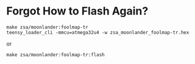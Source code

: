 # Forgot How to Flash Again?

```
make zsa/moonlander:foolmap-tr
teensy_loader_cli -mmcu=atmega32u4 -w zsa_moonlander_foolmap-tr.hex
```

or

```
make zsa/moonlander:foolmap-tr:flash
```
